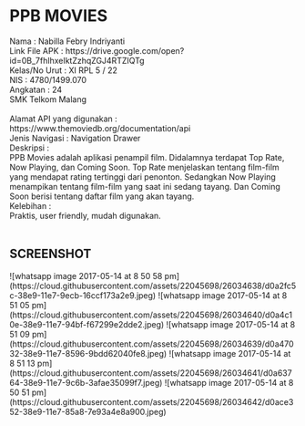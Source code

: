 <h1> PPB MOVIES </h1>
Nama          : Nabilla Febry Indriyanti<br>
Link File APK : https://drive.google.com/open?id=0B_7fhlhxeIktZzhqZGJ4RTZIQTg<br>
Kelas/No Urut : XI RPL 5 / 22<br>
NIS           : 4780/1499.070 <br>
Angkatan      : 24<br>
SMK Telkom Malang<br><br>
Alamat API yang digunakan : https://www.themoviedb.org/documentation/api<br>
Jenis Navigasi : Navigation Drawer<br>
Deskripsi :<br>
PPB Movies adalah aplikasi penampil film.
Didalamnya terdapat Top Rate, Now Playing, dan Coming Soon. 
Top Rate menjelaskan tentang film-film yang mendapat rating tertinggi dari penonton.
Sedangkan Now Playing menampikan tentang film-film yang saat ini sedang tayang. 
Dan Coming Soon berisi tentang daftar film yang akan tayang.<br>
Kelebihan :<br>
Praktis, user friendly, mudah digunakan.<br><br>
<h2>SCREENSHOT</h2>
![whatsapp image 2017-05-14 at 8 50 58 pm](https://cloud.githubusercontent.com/assets/22045698/26034638/d0a2fc5c-38e9-11e7-9ecb-16ccf173a2e9.jpeg)
![whatsapp image 2017-05-14 at 8 51 05 pm](https://cloud.githubusercontent.com/assets/22045698/26034640/d0a4c10e-38e9-11e7-94bf-f67299e2dde2.jpeg)
![whatsapp image 2017-05-14 at 8 51 09 pm](https://cloud.githubusercontent.com/assets/22045698/26034639/d0a47032-38e9-11e7-8596-9bdd62040fe8.jpeg)
![whatsapp image 2017-05-14 at 8 51 13 pm](https://cloud.githubusercontent.com/assets/22045698/26034641/d0a63764-38e9-11e7-9c6b-3afae35099f7.jpeg)
![whatsapp image 2017-05-14 at 8 50 51 pm](https://cloud.githubusercontent.com/assets/22045698/26034642/d0ace352-38e9-11e7-85a8-7e93a4e8a900.jpeg)
